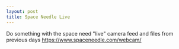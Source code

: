 ```yaml
---
layout: post
title: Space Needle Live
---
```


Do something with the space need "live" camera feed and files from previous days
https://www.spaceneedle.com/webcam/
